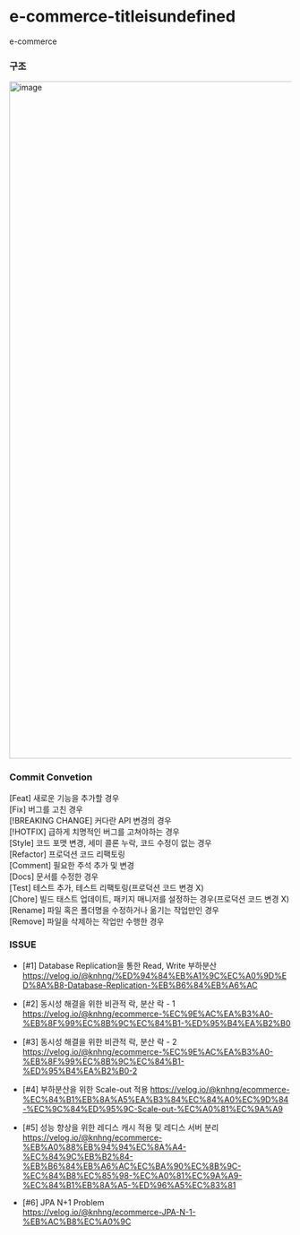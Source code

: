 # e-commerce-titleisundefined
e-commerce

### 구조
<img width="1209" alt="image" src="https://github.com/f-lab-edu/e-commerce-titleisundefined/assets/108642272/0a37c2f9-46e7-4753-94d9-dc806237ca2b">

### Commit Convetion
[Feat]	새로운 기능을 추가할 경우<br/>
[Fix]	버그를 고친 경우<br/>
[!BREAKING CHANGE] 커다란 API 변경의 경우<br/>
[!HOTFIX]	급하게 치명적인 버그를 고쳐야하는 경우<br/>
[Style]	코드 포맷 변경, 세미 콜론 누락, 코드 수정이 없는 경우<br/>
[Refactor]	프로덕션 코드 리팩토링<br/>
[Comment]	필요한 주석 추가 및 변경<br/>
[Docs]	문서를 수정한 경우<br/>
[Test]	테스트 추가, 테스트 리팩토링(프로덕션 코드 변경 X)<br/>
[Chore]	빌드 태스트 업데이트, 패키지 매니저를 설정하는 경우(프로덕션 코드 변경 X)<br/>
[Rename]	파일 혹은 폴더명을 수정하거나 옮기는 작업만인 경우<br/>
[Remove]	파일을 삭제하는 작업만 수행한 경우<br/>

### ISSUE

* [#1] Database Replication을 통한 Read, Write 부하분산
https://velog.io/@knhng/%ED%94%84%EB%A1%9C%EC%A0%9D%ED%8A%B8-Database-Replication-%EB%B6%84%EB%A6%AC

* [#2] 동시성 해결을 위한 비관적 락, 분산 락 - 1
https://velog.io/@knhng/ecommerce-%EC%9E%AC%EA%B3%A0-%EB%8F%99%EC%8B%9C%EC%84%B1-%ED%95%B4%EA%B2%B0

* [#3] 동시성 해결을 위한 비관적 락, 분산 락 - 2
https://velog.io/@knhng/ecommerce-%EC%9E%AC%EA%B3%A0-%EB%8F%99%EC%8B%9C%EC%84%B1-%ED%95%B4%EA%B2%B0-2

* [#4] 부하분산을 위한 Scale-out 적용
https://velog.io/@knhng/ecommerce-%EC%84%B1%EB%8A%A5%EA%B3%84%EC%84%A0%EC%9D%84-%EC%9C%84%ED%95%9C-Scale-out-%EC%A0%81%EC%9A%A9

* [#5] 성능 향상을 위한 레디스 캐시 적용 및 레디스 서버 분리
https://velog.io/@knhng/ecommerce-%EB%A0%88%EB%94%94%EC%8A%A4-%EC%84%9C%EB%B2%84-%EB%B6%84%EB%A6%AC%EC%BA%90%EC%8B%9C-%EC%84%B8%EC%85%98-%EC%A0%81%EC%9A%A9-%EC%84%B1%EB%8A%A5-%ED%96%A5%EC%83%81

* [#6] JPA N+1 Problem  
https://velog.io/@knhng/ecommerce-JPA-N-1-%EB%AC%B8%EC%A0%9C
